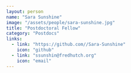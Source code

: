```yaml
---
layout: person
name: "Sara Sunshine"
image: "/assets/people/sara-sunshine.jpg"
title: "Postdoctoral Fellow"
category: "Postdocs"
links:
  - link: "https://github.com//Sara-Sunshine"
    icon: "github"
  - link: "ssunshin@fredhutch.org"
    icon: "email"
---
```

